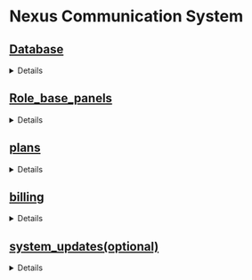 # Nexus Communication System

## [Database](./database.md)

<details>
    [[include:./database.md]]
</details>

## [Role_base_panels](./roles.md)

<details>
    [[include:./roles.md]]
</details>

## [plans](./plans.md)

<details>
    [[include:./plans.md]]
</details>

## [billing](./bill-structure.md)

<details>
    [[include:./bill-structure.md]]
</details>

## [system_updates(optional)](./system-updates.md)

<details>
    [[include:./system-updates.md]]
</details>
